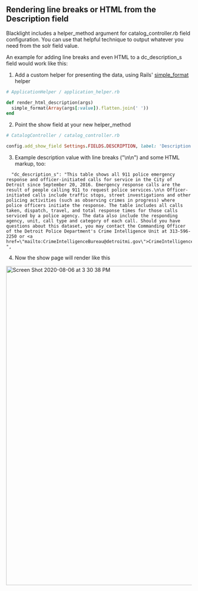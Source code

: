 ## Rendering line breaks or HTML from the Description field

Blacklight includes a helper_method argument for catalog_controller.rb field configuration. You can use that helpful technique to output whatever you need from the solr field value.

An example for adding line breaks and even HTML to a dc_description_s field would work like this:

1) Add a custom helper for presenting the data, using Rails' [simple_format](https://api.rubyonrails.org/v6.0.3.2/classes/ActionView/Helpers/TextHelper.html#method-i-simple_format) helper

```ruby
# ApplicationHelper / application_helper.rb

def render_html_description(args)
  simple_format(Array(args[:value]).flatten.join(' '))
end
```

2) Point the show field at your new helper_method

```ruby
# CatalogController / catalog_controller.rb

config.add_show_field Settings.FIELDS.DESCRIPTION, label: 'Description', itemprop: 'description', helper_method: :render_html_description
```

3) Example description value with line breaks ("\n\n") and some HTML markup, too:

```text
  "dc_description_s": "This table shows all 911 police emergency response and officer-initiated calls for service in the City of Detroit since September 20, 2016. Emergency response calls are the result of people calling 911 to request police services.\n\n Officer-initiated calls include traffic stops, street investigations and other policing activities (such as observing crimes in progress) where police officers initiate the response. The table includes all calls taken, dispatch, travel, and total response times for those calls serviced by a police agency. The data also include the responding agency, unit, call type and category of each call. Should you have questions about this dataset, you may contact the Commanding Officer of the Detroit Police Department's Crime Intelligence Unit at 313-596-2250 or <a href=\"mailto:CrimeIntelligenceBureau@detroitmi.gov\">CrimeIntelligenceBureau@detroitmi.gov</a>. ",
```

4) Now the show page will render like this

<img width="866" alt="Screen Shot 2020-08-06 at 3 30 38 PM" src="https://user-images.githubusercontent.com/69827/89579682-d47cd200-d7f9-11ea-8032-f77b3cc55a3f.png">
